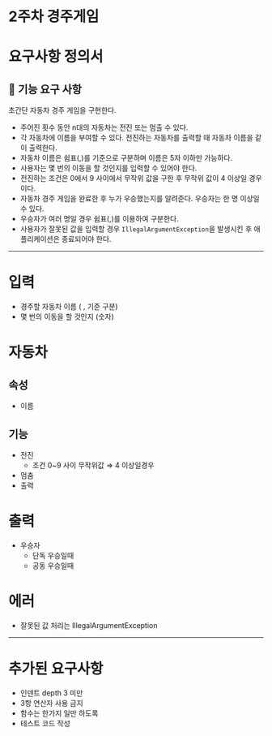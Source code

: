 # 2주차 경주게임

# 요구사항 정의서

## **🚀 기능 요구 사항**

초간단 자동차 경주 게임을 구현한다.

- 주어진 횟수 동안 n대의 자동차는 전진 또는 멈출 수 있다.
- 각 자동차에 이름을 부여할 수 있다. 전진하는 자동차를 출력할 때 자동차 이름을 같이 출력한다.
- 자동차 이름은 쉼표(,)를 기준으로 구분하며 이름은 5자 이하만 가능하다.
- 사용자는 몇 번의 이동을 할 것인지를 입력할 수 있어야 한다.
- 전진하는 조건은 0에서 9 사이에서 무작위 값을 구한 후 무작위 값이 4 이상일 경우이다.
- 자동차 경주 게임을 완료한 후 누가 우승했는지를 알려준다. 우승자는 한 명 이상일 수 있다.
- 우승자가 여러 명일 경우 쉼표(,)를 이용하여 구분한다.
- 사용자가 잘못된 값을 입력할 경우 `IllegalArgumentException`을 발생시킨 후 애플리케이션은 종료되어야 한다.

---

# 입력

- 경주할 자동차 이름 ( , 기준 구분)
- 몇 번의 이동을 할 것인지 (숫자)

# 자동차

## 속성

- 이름

## 기능

- 전진
    - 조건 0~9 사이 무작위값 ⇒ 4 이상일경우
- 멈춤
- 출력

# 출력

- 우승자
    - 단독 우승일때
    - 공동 우승일때

# 에러

- 잘못된 값 처리는 IllegalArgumentException

---

# 추가된 요구사항

- 인덴트 depth 3 미만
- 3항 연산자 사용 금지
- 함수는 한가지 일만 하도록
- 테스트 코드 작성